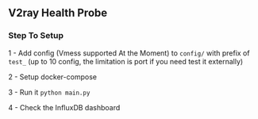## V2ray Health Probe

### Step To Setup

1 - Add config (Vmess supported At the Moment) to `config/` with prefix of `test_` (up to 10 config, the limitation is port if you need test it externally)

2 - Setup docker-compose

3 - Run it `python main.py`

4 - Check the InfluxDB dashboard
